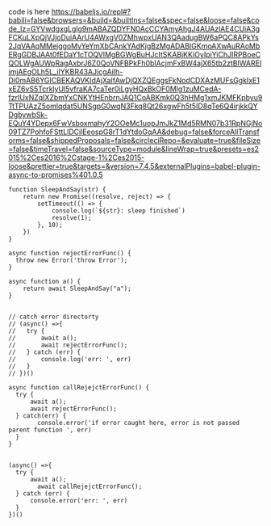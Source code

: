 code is here
https://babeljs.io/repl#?babili=false&browsers=&build=&builtIns=false&spec=false&loose=false&code_lz=GYVwdgxgLglg9mABAZQDYFN0AcCCYAmyAhgJ4AUAzlAE4CUiA3gFCKuLXpQjVJjoDuiAArU4AWxgV0ZMhwpxUAN3QAadugBW6aPQC8APkYs2JqVAAqMMejggoMvYeYmXbCAnkYAdKjgBzMgADABIGKmoAXwAuRAoMbERgGDBJAAt0fEDaY1cTOQVlMgBGWgBuHJcItSKABjKKiOyIpiYiChJIRPBoeCQOLWgAUWpRagAxbrJ6Z0QoVNFBPkFh0bIAcjmFxBW4ajX65tb2ztBIWAREIimjAEgOLh5L_iIYKBR43AJicgAiIh-Di0mAB6YGICBEKAQVKIdAjXaIfAwDjQXZQEggsFkNodCDXAzMUFsGgkIxE1xEZ6vS5TcrklyUl5vfraKA7caTer0iLgyHQxBkOF0Mlg1zuMCedA-fzrIUxNZqIXZbmYxCNKYtHEnbrnJAQ1CoABKmk0Q3hHMg1xmJKMFKpbyu9TtTPUAzZ5omlqdat5UNSgpG0wqN3Fkq8Qt26xgwFh5t5ID8qTe6Q4irjkkQYDgbywbSk-EQuY4YDepx6FwVsboxmahyY2OOeMc1uopJmJkZ1Md5RMN07b31RpNGjNo09TZ7PohfoFSttLlDCilEeospG8rT1dYtdoGqAA&debug=false&forceAllTransforms=false&shippedProposals=false&circleciRepo=&evaluate=true&fileSize=false&timeTravel=false&sourceType=module&lineWrap=true&presets=es2015%2Ces2016%2Cstage-1%2Ces2015-loose&prettier=true&targets=&version=7.4.5&externalPlugins=babel-plugin-async-to-promises%401.0.5

```
function SleepAndSay(str) {
    return new Promise((resolve, reject) => {
        setTimeout(() => {
            console.log(`${str}: sleep finished`)
            resolve(1);
        }, 10);
    })
}

async function rejectErrorFunc() {
  throw new Error('throw Error');
}

async function a() {
	return await SleepAndSay("a");
}


// catch error directorty
// (async() =>{
//   try {
//       await a();
//       await rejectErrorFunc();
//   } catch (err) {
//       console.log('err: ', err)
//   }
// })()

async function callRejejctErrorFunc() {
  try {
      await a();
      await rejectErrorFunc();
  } catch(err) {
    	console.error('if error caught here, error is not passed parent function ', err)
  }
}


(async() =>{
  try {
      await a();
    	await callRejejctErrorFunc();
  } catch (err) {
      console.error('err: ', err)
  }
})()

```
